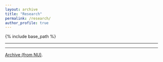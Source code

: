 ```yaml
---
layout: archive
title: "Research"
permalink: /research/
author_profile: true
---
```


{% include base_path %}

---

---

[Archive (from NU)](https://souradipghosh.com/archive-research-nu/).
